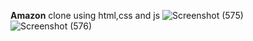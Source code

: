 
<strong>Amazon</strong> clone using html,css and js
![Screenshot (575)](https://github.com/AmoghArakere/my_webdev_projects/assets/90240269/6b0ca38e-f158-4453-9b60-6b7be3dea8f6)
![Screenshot (576)](https://github.com/AmoghArakere/my_webdev_projects/assets/90240269/f432ff8b-7f78-4d34-bb4e-1d56a164da6d)

